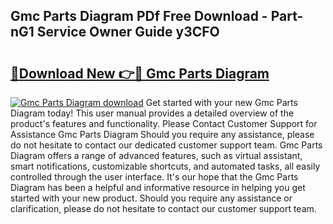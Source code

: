 ## Gmc Parts Diagram PDf Free Download - Part-nG1 Service Owner Guide y3CFO

# <h2><a href="http://dfjfygp.blite.top/?on=Gmc+Parts+Diagram">🔗Download New 👉🔴 Gmc Parts Diagram</a></h2>

[![Gmc Parts Diagram download](https://i.imgur.com/lujVjoI.png)](http://dfjfygp.blite.top/?on=Gmc+Parts+Diagram)
Get started with your new Gmc Parts Diagram today! This user manual provides a detailed overview of the product's features and functionality. Please Contact Customer Support for Assistance Gmc Parts Diagram Should you require any assistance, please do not hesitate to contact our dedicated customer support team. Gmc Parts Diagram offers a range of advanced features, such as virtual assistant, smart notifications, customizable shortcuts, and automated tasks, all easily controlled through the user interface. It's our hope that the Gmc Parts Diagram has been a helpful and informative resource in helping you get started with your new product. Should you require any assistance or clarification, please do not hesitate to contact our customer support team.
